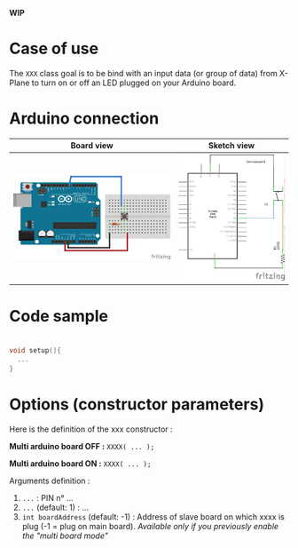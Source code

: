 **WIP**

# Case of use

The `XXX` class goal is to be bind with an input data (or group of data) from X-Plane to turn on or off an LED plugged on your Arduino board.

# Arduino connection

Board view | Sketch view
---------- | -----------
![Push button connection (board view)](/resources/img/push_button_bb.png?raw=true) | ![Push button connection (sketch view)](/resources/img/push_button_sk.png?raw=true)


# Code sample

```cpp

void setup(){
  ...
}

```

# Options (constructor parameters)

Here is the definition of the xxx constructor :

**Multi arduino board OFF :**
`XXXX( ... );`

**Multi arduino board ON :**
`XXXX( ... );`

Arguments definition :
1. `...` : PIN n° ...
2. `...` (default: 1) : ...
3. `int boardAddress` (default: -1) : Address of slave board on which xxxx is plug (-1 = plug on main board). *Available only if you previously enable the "multi board mode"*
